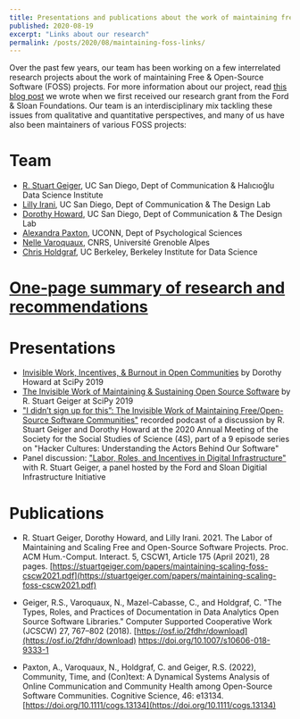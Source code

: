 ```yaml
---
title: Presentations and publications about the work of maintaining free & open-source software
published: 2020-08-19
excerpt: "Links about our research"
permalink: /posts/2020/08/maintaining-foss-links/ 
---
```


Over the past few years, our team has been working on a few interrelated research projects about the work of maintaining Free & Open-Source Software (FOSS) projects. For more information about our project, read [this blog post](https://stuartgeiger.com/posts/2019/01/digital-infrastructure-grant/) we wrote when we first received our research grant from the Ford & Sloan Foundations. Our team is an interdisciplinary mix tackling these issues from qualitative and quantitative perspectives, and many of us have also been maintainers of various FOSS projects:

# Team

* [R. Stuart Geiger](https://stuartgeiger.com), UC San Diego, Dept of Communication & Halıcıoğlu Data Science Institute
* [Lilly Irani](https://quote.ucsd.edu/lirani/), UC San Diego, Dept of Communication & The Design Lab
* [Dorothy Howard](https://dorothyhoward.com), UC San Diego, Dept of Communication & The Design Lab
* [Alexandra Paxton](https://alexandrapaxton.com), UCONN, Dept of Psychological Sciences
* [Nelle Varoquaux](https://nellev.github.io/), CNRS, Université Grenoble Alpes
* [Chris Holdgraf](https://predictablynoisy.com), UC Berkeley, Berkeley Institute for Data Science

# [One-page summary of research and recommendations](https://www.fordfoundation.org/media/5808/geiger-et-al_ford-sloan-one-pager.pdf)

# Presentations

* [Invisible Work, Incentives, & Burnout in Open Communities](https://www.youtube.com/watch?v=qtUxRhmz3Qc) by Dorothy Howard at SciPy 2019
* [The Invisible Work of Maintaining & Sustaining Open Source Software](https://www.youtube.com/watch?v=PM3iltcaIL8) by R. Stuart Geiger at SciPy 2019
* ["I didn’t sign up for this”: The Invisible Work of Maintaining Free/Open-Source Software Communities"](https://fasos.maastrichtuniversity.nl/weekly/podcast-hacker-cultures-understanding-the-actors-behind-our-software/) recorded podcast of a discussion by R. Stuart Geiger and Dorothy Howard at the 2020 Annual Meeting of the Society for the Social Studies of Science (4S), part of a 9 episode series on "Hacker Cultures: Understanding the Actors Behind Our Software"
* Panel discussion: ["Labor, Roles, and Incentives in Digital Infrastructure"](https://www.youtube.com/watch?v=txwo7Wx-TDk) with R. Stuart Geiger, a panel hosted by the Ford and Sloan Digitial Infrastructure Initiative

# Publications

*  R. Stuart Geiger, Dorothy Howard, and Lilly Irani. 2021. The Labor of Maintaining and Scaling Free and Open-Source Software Projects. Proc. ACM Hum.-Comput. Interact. 5, CSCW1, Article 175 (April 2021), 28 pages. [https://stuartgeiger.com/papers/maintaining-scaling-foss-cscw2021.pdf](https://stuartgeiger.com/papers/maintaining-scaling-foss-cscw2021.pdf)

* Geiger, R.S., Varoquaux, N., Mazel-Cabasse, C., and Holdgraf, C. "The Types, Roles, and Practices of Documentation in Data Analytics Open Source Software Libraries." Computer Supported Cooperative Work (JCSCW) 27, 767–802 (2018). [https://osf.io/2fdhr/download](https://osf.io/2fdhr/download) https://doi.org/10.1007/s10606-018-9333-1

* Paxton, A., Varoquaux, N., Holdgraf, C. and Geiger, R.S. (2022), Community, Time, and (Con)text: A Dynamical Systems Analysis of Online Communication and Community Health among Open-Source Software Communities. Cognitive Science, 46: e13134. [https://doi.org/10.1111/cogs.13134](https://doi.org/10.1111/cogs.13134)
